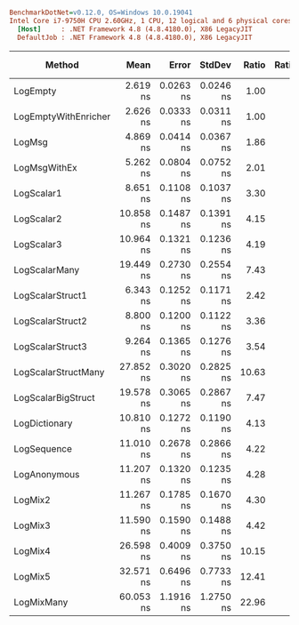``` ini

BenchmarkDotNet=v0.12.0, OS=Windows 10.0.19041
Intel Core i7-9750H CPU 2.60GHz, 1 CPU, 12 logical and 6 physical cores
  [Host]     : .NET Framework 4.8 (4.8.4180.0), X86 LegacyJIT
  DefaultJob : .NET Framework 4.8 (4.8.4180.0), X86 LegacyJIT


```
|               Method |      Mean |     Error |    StdDev | Ratio | RatioSD |  Gen 0 | Gen 1 | Gen 2 | Allocated |
|--------------------- |----------:|----------:|----------:|------:|--------:|-------:|------:|------:|----------:|
|             LogEmpty |  2.619 ns | 0.0263 ns | 0.0246 ns |  1.00 |    0.00 |      - |     - |     - |         - |
| LogEmptyWithEnricher |  2.626 ns | 0.0333 ns | 0.0311 ns |  1.00 |    0.01 |      - |     - |     - |         - |
|               LogMsg |  4.869 ns | 0.0414 ns | 0.0367 ns |  1.86 |    0.03 |      - |     - |     - |         - |
|         LogMsgWithEx |  5.262 ns | 0.0804 ns | 0.0752 ns |  2.01 |    0.04 |      - |     - |     - |         - |
|           LogScalar1 |  8.651 ns | 0.1108 ns | 0.1037 ns |  3.30 |    0.05 |      - |     - |     - |         - |
|           LogScalar2 | 10.858 ns | 0.1487 ns | 0.1391 ns |  4.15 |    0.08 |      - |     - |     - |         - |
|           LogScalar3 | 10.964 ns | 0.1321 ns | 0.1236 ns |  4.19 |    0.08 |      - |     - |     - |         - |
|        LogScalarMany | 19.449 ns | 0.2730 ns | 0.2554 ns |  7.43 |    0.12 | 0.0053 |     - |     - |      28 B |
|     LogScalarStruct1 |  6.343 ns | 0.1252 ns | 0.1171 ns |  2.42 |    0.03 |      - |     - |     - |         - |
|     LogScalarStruct2 |  8.800 ns | 0.1200 ns | 0.1122 ns |  3.36 |    0.05 |      - |     - |     - |         - |
|     LogScalarStruct3 |  9.264 ns | 0.1365 ns | 0.1276 ns |  3.54 |    0.06 |      - |     - |     - |         - |
|  LogScalarStructMany | 27.852 ns | 0.3020 ns | 0.2825 ns | 10.63 |    0.17 | 0.0145 |     - |     - |      76 B |
|   LogScalarBigStruct | 19.578 ns | 0.3065 ns | 0.2867 ns |  7.47 |    0.10 |      - |     - |     - |         - |
|        LogDictionary | 10.810 ns | 0.1272 ns | 0.1190 ns |  4.13 |    0.06 | 0.0031 |     - |     - |      16 B |
|          LogSequence | 11.010 ns | 0.2678 ns | 0.2866 ns |  4.22 |    0.12 | 0.0031 |     - |     - |      16 B |
|         LogAnonymous | 11.207 ns | 0.1320 ns | 0.1235 ns |  4.28 |    0.07 | 0.0031 |     - |     - |      16 B |
|              LogMix2 | 11.267 ns | 0.1785 ns | 0.1670 ns |  4.30 |    0.09 |      - |     - |     - |         - |
|              LogMix3 | 11.590 ns | 0.1590 ns | 0.1488 ns |  4.42 |    0.06 |      - |     - |     - |         - |
|              LogMix4 | 26.598 ns | 0.4009 ns | 0.3750 ns | 10.15 |    0.18 | 0.0153 |     - |     - |      80 B |
|              LogMix5 | 32.571 ns | 0.6496 ns | 0.7733 ns | 12.41 |    0.37 | 0.0183 |     - |     - |      96 B |
|           LogMixMany | 60.053 ns | 1.1916 ns | 1.2750 ns | 22.96 |    0.60 | 0.0321 |     - |     - |     168 B |
